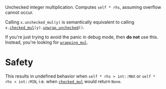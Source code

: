 Unchecked integer multiplication. Computes `self * rhs`,
assuming overflow cannot occur.

Calling `x.unchecked_mul(y)` is semantically equivalent to calling
`x.`[`checked_mul`]`(y).`[`unwrap_unchecked`]`()`.

If you're just trying to avoid the panic in debug mode, then **do not** use
this. Instead, you're looking for [`wrapping_mul`].

# Safety

This results in undefined behavior when `self * rhs > int::MAX` or
`self * rhs < int::MIN`, i.e. when [`checked_mul`] would return `None`.

[`checked_mul`]: Self::checked_mul
[`wrapping_mul`]: Self::wrapping_mul
[`unwrap_unchecked`]: Option::unwrap_unchecked
